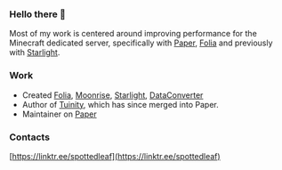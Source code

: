 ### Hello there 👋

Most of my work is centered around improving performance for the Minecraft dedicated server, specifically with [Paper](https://papermc.io/), [Folia](https://papermc.io/software/folia) and previously with [Starlight](https://legacy.curseforge.com/minecraft/mc-mods/starlight).

### Work

- Created [Folia](https://github.com/PaperMC/Folia/), [Moonrise](https://github.com/Tuinity/Moonrise), [Starlight](https://github.com/PaperMC/Starlight/), [DataConverter](https://github.com/PaperMC/DataConverter)
- Author of [Tuinity](https://github.com/Tuinity/Tuinity), which has since merged into Paper.
- Maintainer on [Paper](https://github.com/PaperMC/Paper/)

### Contacts
[https://linktr.ee/spottedleaf](https://linktr.ee/spottedleaf)
